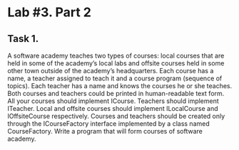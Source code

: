 # Lab #3. Part 2

## Task 1.
A software academy teaches two types of courses: local courses that are held in some of the academy’s local labs and offsite courses held in some other town outside of the academy’s headquarters. 
Each course has a name, a teacher assigned to teach it and a course program (sequence of topics). 
Each teacher has a name and knows the courses he or she teaches. 
Both courses and teachers could be printed in human-readable text form. 
All your courses should implement ICourse. 
Teachers should implement ITeacher. 
Local and offsite courses should implement ILocalCourse and IOffsiteCourse respectively. 
Courses and teachers should be created only through the ICourseFactory interface implemented by a class named CourseFactory. 
Write a program that will form courses of software academy.
